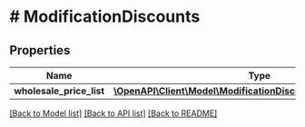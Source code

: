 # # ModificationDiscounts

## Properties

Name | Type | Description | Notes
------------ | ------------- | ------------- | -------------
**wholesale_price_list** | [**\OpenAPI\Client\Model\ModificationDiscountsWholesalePriceList**](ModificationDiscountsWholesalePriceList.md) |  | [optional]

[[Back to Model list]](../../README.md#models) [[Back to API list]](../../README.md#endpoints) [[Back to README]](../../README.md)
